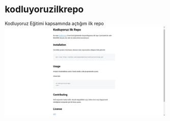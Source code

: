 # kodluyoruzilkrepo
Kodluyoruz Eğitimi kapsamında açtığım ilk repo
<img src="https://raw.githubusercontent.com/Kodluyoruz/taskforce/main/git/odev1/figures/markdown.png"/>
